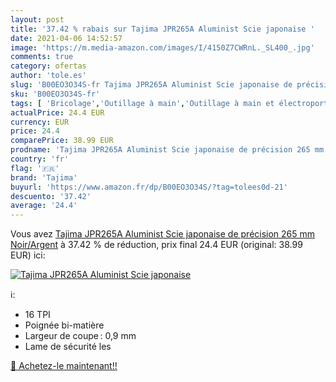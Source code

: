 ```yaml
---
layout: post
title: '37.42 % rabais sur Tajima JPR265A Aluminist Scie japonaise '
date: 2021-04-06 14:52:57
image: 'https://m.media-amazon.com/images/I/4150Z7CWRnL._SL400_.jpg'
comments: true
category: ofertas
author: 'tole.es'
slug: 'B00EO3O34S-fr Tajima JPR265A Aluminist Scie japonaise de précision 265...'
sku: 'B00EO3O34S-fr'
tags: [ 'Bricolage','Outillage à main','Outillage à main et électroportatif','Scies et accessoires','Scies à coupe fine','tajima', ]
actualPrice: 24.4 EUR
currency: EUR
price: 24.4
comparePrice: 38.99 EUR
prodname: 'Tajima JPR265A Aluminist Scie japonaise de précision 265 mm  Noir/Argent'
country: 'fr'
flag: '🇫🇷'
brand: 'Tajima'
buyurl: 'https://www.amazon.fr/dp/B00EO3O34S/?tag=tolees0d-21'
descuento: '37.42'
average: '24.4'
---
```


Vous avez [Tajima JPR265A Aluminist Scie japonaise de précision 265 mm  Noir/Argent](https://www.amazon.fr/dp/B00EO3O34S/?tag=tolees0d-21)  à  37.42 % de réduction, prix final  24.4 EUR (original: 38.99 EUR) ici:

[![Tajima JPR265A Aluminist Scie japonaise ](https://m.media-amazon.com/images/I/4150Z7CWRnL._SL400_.jpg)](https://www.amazon.fr/dp/B00EO3O34S/?tag=tolees0d-21)

ℹ️:

- 16 TPI
- Poignée bi-matière
- Largeur de coupe : 0,9 mm
- Lame de sécurité les

[🛒 Achetez-le maintenant!!](https://www.amazon.fr/dp/B00EO3O34S/?tag=tolees0d-21)
